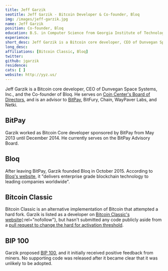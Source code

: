 ```yaml
---
title: Jeff Garzik
seotitle: Jeff Garzik - Bitcoin Developer & Co-founder, Bloq
img: /images/jeff-garzik.jpg
name: Jeff Garzik
position: Co-founder, Bloq
education: B.S. in Computer Science from Georgia Institute of Technology
experience: 
short_desc: Jeff Garzik is a Bitcoin core developer, CEO of Dunvegan Space Systems, Inc., and the Co-founder of Bloq.
long_desc: 
affiliations: [Bitcoin Classic, Bloq]
twitter: 
github: jgarzik
residence: 
cats: [ ]
website: http://yyz.us/
---
```

Jeff Garzik is a Bitcoin core developer, CEO of Dunvegan Space Systems, Inc., and the Co-founder of Bloq. He serves on [Coin Center's Board of Directors](https://coincenter.org/about/), and is an advisor to [BitPay](/bitpay/), BitFury, Chain, WayPaver Labs, and Netki. 

## BitPay

Garzik worked as Bitcoin Core developer sponsored by BitPay from May 2013 until December 2014. He currently serves on the BitPay Advisory Board.   

## Bloq

After leaving BitPay, Garzik founded Bloq in October 2015. According to [Bloq's website](http://bloq.com), it "delivers enterprise grade blockchain technology to leading companies worldwide".

## Bitcoin Classic

Bitcoin Classic is an alternative implementation of Bitcoin that attempted a hard fork. Garzik is listed as a developer on [Bitcoin Classic's website](https://bitcoinclassic.com/){:rel="nofollow"}, but hasn't submitted any code publicly aside from a [pull request to change the hard for activation threshold](https://github.com/bitcoinclassic/bitcoinclassic/pull/60). 

## BIP 100

Garzik proposed [BIP 100](http://gtf.org/garzik/bitcoin/BIP100-blocksizechangeproposal.pdf), and it initially received positive feedback from miners. No supporting code was released after it became clear that it was unlikely to be adopted. 